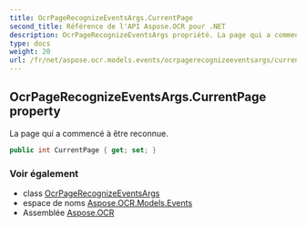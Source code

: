 ```yaml
---
title: OcrPageRecognizeEventsArgs.CurrentPage
second_title: Référence de l'API Aspose.OCR pour .NET
description: OcrPageRecognizeEventsArgs propriété. La page qui a commencé à être reconnue.
type: docs
weight: 20
url: /fr/net/aspose.ocr.models.events/ocrpagerecognizeeventsargs/currentpage/
---
```

## OcrPageRecognizeEventsArgs.CurrentPage property

La page qui a commencé à être reconnue.

```csharp
public int CurrentPage { get; set; }
```

### Voir également

* class [OcrPageRecognizeEventsArgs](../)
* espace de noms [Aspose.OCR.Models.Events](../../ocrpagerecognizeeventsargs/)
* Assemblée [Aspose.OCR](../../../)


